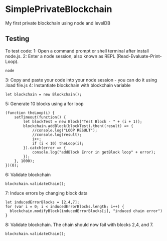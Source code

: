 # SimplePrivateBlockchain
My first private blockchain using node and levelDB

## Testing

To test code:
1: Open a command prompt or shell terminal after install node.js.
2: Enter a node session, also known as REPL (Read-Evaluate-Print-Loop).
```
node
```
3: Copy and paste your code into your node session - you can do it using .load file.js
4: Instantiate blockchain with blockchain variable
```
let blockchain = new Blockchain();
```
5: Generate 10 blocks using a for loop
```
(function theLoop(i) {
    setTimeout(function() {
        let blockTest = new Block("Test Block - " + (i + 1));
        blockchain.addBlock(blockTest).then((result) => {
            //console.log("LOOP RESULT");
            //console.log(result);
            i++;
            if (i < 10) theLoop(i);
        }).catch(error => {
            console.log("addBlock Error in getBlock loop" + error);
        });
    }, 1000);
})(0);
```
6: Validate blockchain
```
blockchain.validateChain();
```
7: Induce errors by changing block data
```
let inducedErrorBlocks = [2,4,7];
for (var i = 0; i < inducedErrorBlocks.length; i++) {
  blockchain.modifyBlock(inducedErrorBlocks[i], "induced chain error")
}
```
8: Validate blockchain. The chain should now fail with blocks 2,4, and 7.
```
blockchain.validateChain();
```
